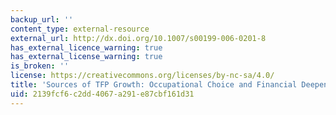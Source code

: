 ```yaml
---
backup_url: ''
content_type: external-resource
external_url: http://dx.doi.org/10.1007/s00199-006-0201-8
has_external_licence_warning: true
has_external_license_warning: true
is_broken: ''
license: https://creativecommons.org/licenses/by-nc-sa/4.0/
title: 'Sources of TFP Growth: Occupational Choice and Financial Deepening'
uid: 2139fcf6-c2dd-4067-a291-e87cbf161d31
---
```

